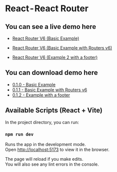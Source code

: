 # React - React Router

## You can see a live demo here

- [React Router V6 (Basic Example)](https://codesandbox.io/p/sandbox/throbbing-framework-jndk8s?from-embed=&workspaceId=b0cbbc3f-2841-46e6-9d3f-b72a944d4bb9)

- [React Router V6 (Basic Example with Routers v6)](https://codesandbox.io/p/sandbox/mutable-pond-pl2374?from-embed=&workspaceId=b0cbbc3f-2841-46e6-9d3f-b72a944d4bb9)

- [React Router V6 (Example 2 with a footer)](https://codesandbox.io/p/sandbox/quirky-stitch-5htywh?from-embed=&workspaceId=b0cbbc3f-2841-46e6-9d3f-b72a944d4bb9)

## You can download demo here

- [0.1.0 - Basic Example](https://github.com/mauriciogc/vite-react-router-examples-v6/tree/0.1.0)
- [0.1.1 - Basic Example with Routers v6](https://github.com/mauriciogc/vite-react-router-examples-v6/tree/0.1.1)
- [0.1.2 - Example with a footer](https://github.com/mauriciogc/vite-react-router-examples-v6/tree/0.1.2)

## Available Scripts (React + Vite)

In the project directory, you can run:

### `npm run dev`

Runs the app in the development mode.<br />
Open [http://localhost:5173](http://localhost:5173) to view it in the browser.

The page will reload if you make edits.<br />
You will also see any lint errors in the console.
